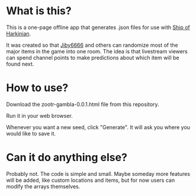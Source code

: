 # What is this?

This is a one-page offline app that generates .json files for use with [Ship of Harkinian](https://www.shipofharkinian.com/).

It was created so that [Jiby6666](https://www.twitch.tv/jiby6666) and others can randomize most of the major items in the game into one room. The idea is that livestream viewers can spend channel points to make predictions about which item will be found next.

# How to use?

Download the zootr-gambla-0.0.1.html file from this repository.

Run it in your web browser.

Whenever you want a new seed, click "Generate". It will ask you where you would like to save it.

# Can it do anything else?

Probably not. The code is simple and small. Maybe someday more features will be added, like custom locations and items, but for now users can modify the arrays themselves.